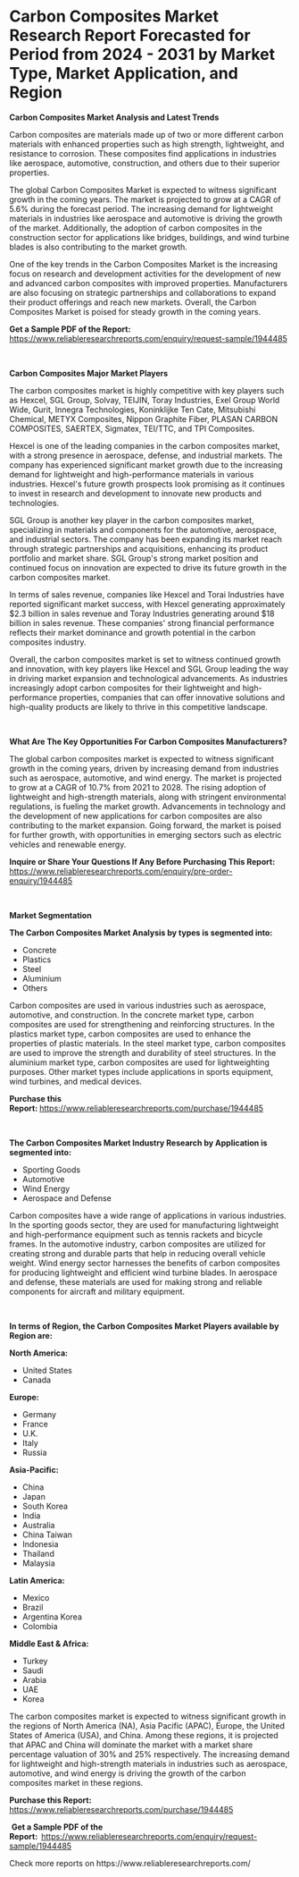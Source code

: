 <p><h1>Carbon Composites Market Research Report Forecasted for Period from 2024 -  2031 by Market Type, Market Application, and Region</h1></p><p><strong>Carbon Composites Market Analysis and Latest Trends</strong></p>
<p><p>Carbon composites are materials made up of two or more different carbon materials with enhanced properties such as high strength, lightweight, and resistance to corrosion. These composites find applications in industries like aerospace, automotive, construction, and others due to their superior properties.</p><p>The global Carbon Composites Market is expected to witness significant growth in the coming years. The market is projected to grow at a CAGR of 5.6% during the forecast period. The increasing demand for lightweight materials in industries like aerospace and automotive is driving the growth of the market. Additionally, the adoption of carbon composites in the construction sector for applications like bridges, buildings, and wind turbine blades is also contributing to the market growth.</p><p>One of the key trends in the Carbon Composites Market is the increasing focus on research and development activities for the development of new and advanced carbon composites with improved properties. Manufacturers are also focusing on strategic partnerships and collaborations to expand their product offerings and reach new markets. Overall, the Carbon Composites Market is poised for steady growth in the coming years.</p></p>
<p><strong>Get a Sample PDF of the Report:&nbsp;</strong> <a href="https://www.reliableresearchreports.com/enquiry/request-sample/1944485">https://www.reliableresearchreports.com/enquiry/request-sample/1944485</a></p>
<p>&nbsp;</p>
<p><strong>Carbon Composites Major Market Players</strong></p>
<p><p>The carbon composites market is highly competitive with key players such as Hexcel, SGL Group, Solvay, TEIJIN, Toray Industries, Exel Group World Wide, Gurit, Innegra Technologies, Koninklijke Ten Cate, Mitsubishi Chemical, METYX Composites, Nippon Graphite Fiber, PLASAN CARBON COMPOSITES, SAERTEX, Sigmatex, TEI/TTC, and TPI Composites.</p><p>Hexcel is one of the leading companies in the carbon composites market, with a strong presence in aerospace, defense, and industrial markets. The company has experienced significant market growth due to the increasing demand for lightweight and high-performance materials in various industries. Hexcel's future growth prospects look promising as it continues to invest in research and development to innovate new products and technologies.</p><p>SGL Group is another key player in the carbon composites market, specializing in materials and components for the automotive, aerospace, and industrial sectors. The company has been expanding its market reach through strategic partnerships and acquisitions, enhancing its product portfolio and market share. SGL Group's strong market position and continued focus on innovation are expected to drive its future growth in the carbon composites market.</p><p>In terms of sales revenue, companies like Hexcel and Torai Industries have reported significant market success, with Hexcel generating approximately $2.3 billion in sales revenue and Toray Industries generating around $18 billion in sales revenue. These companies' strong financial performance reflects their market dominance and growth potential in the carbon composites industry.</p><p>Overall, the carbon composites market is set to witness continued growth and innovation, with key players like Hexcel and SGL Group leading the way in driving market expansion and technological advancements. As industries increasingly adopt carbon composites for their lightweight and high-performance properties, companies that can offer innovative solutions and high-quality products are likely to thrive in this competitive landscape.</p></p>
<p>&nbsp;</p>
<p><strong>What Are The Key Opportunities For Carbon Composites Manufacturers?</strong></p>
<p><p>The global carbon composites market is expected to witness significant growth in the coming years, driven by increasing demand from industries such as aerospace, automotive, and wind energy. The market is projected to grow at a CAGR of 10.7% from 2021 to 2028. The rising adoption of lightweight and high-strength materials, along with stringent environmental regulations, is fueling the market growth. Advancements in technology and the development of new applications for carbon composites are also contributing to the market expansion. Going forward, the market is poised for further growth, with opportunities in emerging sectors such as electric vehicles and renewable energy.</p></p>
<p><strong>Inquire or Share Your Questions If Any Before Purchasing This Report:</strong> <a href="https://www.reliableresearchreports.com/enquiry/pre-order-enquiry/1944485">https://www.reliableresearchreports.com/enquiry/pre-order-enquiry/1944485</a></p>
<p>&nbsp;</p>
<p><strong>Market Segmentation</strong></p>
<p><strong>The Carbon Composites Market Analysis by types is segmented into:</strong></p>
<p><ul><li>Concrete</li><li>Plastics</li><li>Steel</li><li>Aluminium</li><li>Others</li></ul></p>
<p><p>Carbon composites are used in various industries such as aerospace, automotive, and construction. In the concrete market type, carbon composites are used for strengthening and reinforcing structures. In the plastics market type, carbon composites are used to enhance the properties of plastic materials. In the steel market type, carbon composites are used to improve the strength and durability of steel structures. In the aluminium market type, carbon composites are used for lightweighting purposes. Other market types include applications in sports equipment, wind turbines, and medical devices.</p></p>
<p><strong>Purchase this Report:&nbsp;</strong><a href="https://www.reliableresearchreports.com/purchase/1944485">https://www.reliableresearchreports.com/purchase/1944485</a></p>
<p>&nbsp;</p>
<p><strong>The Carbon Composites Market Industry Research by Application is segmented into:</strong></p>
<p><ul><li>Sporting Goods</li><li>Automotive</li><li>Wind Energy</li><li>Aerospace and Defense</li></ul></p>
<p><p>Carbon composites have a wide range of applications in various industries. In the sporting goods sector, they are used for manufacturing lightweight and high-performance equipment such as tennis rackets and bicycle frames. In the automotive industry, carbon composites are utilized for creating strong and durable parts that help in reducing overall vehicle weight. Wind energy sector harnesses the benefits of carbon composites for producing lightweight and efficient wind turbine blades. In aerospace and defense, these materials are used for making strong and reliable components for aircraft and military equipment.</p></p>
<p>&nbsp;</p>
<p><strong>In terms of Region, the Carbon Composites Market Players available by Region are:</strong></p>
<p>
    <p> <strong> North America: </strong>
        <ul>
            <li>United States</li>
            <li>Canada</li>
        </ul>
        </p> 
    <p> <strong> Europe: </strong>
        <ul>
            <li>Germany</li>
            <li>France</li>
            <li>U.K.</li>
            <li>Italy</li>
            <li>Russia</li>
        </ul>
        </p> 
    <p> <strong> Asia-Pacific: </strong>
        <ul>
            <li>China</li>
            <li>Japan</li>
            <li>South Korea</li>
            <li>India</li>
            <li>Australia</li>
            <li>China Taiwan</li>
            <li>Indonesia</li>
            <li>Thailand</li>
            <li>Malaysia</li>
        </ul>
        </p> 
    <p> <strong> Latin America: </strong>
        <ul>
            <li>Mexico</li>
            <li>Brazil</li>
            <li>Argentina Korea</li>
            <li>Colombia</li>
        </ul>
        </p> 
    <p> <strong> Middle East & Africa: </strong>
        <ul>
            <li>Turkey</li>
            <li>Saudi</li>
            <li>Arabia</li>
            <li>UAE</li>
            <li>Korea</li>
        </ul>
    </p>
    </p>
<p><p>The carbon composites market is expected to witness significant growth in the regions of North America (NA), Asia Pacific (APAC), Europe, the United States of America (USA), and China. Among these regions, it is projected that APAC and China will dominate the market with a market share percentage valuation of 30% and 25% respectively. The increasing demand for lightweight and high-strength materials in industries such as aerospace, automotive, and wind energy is driving the growth of the carbon composites market in these regions.</p></p>
<p><strong>Purchase this Report: </strong><a href="https://www.reliableresearchreports.com/purchase/1944485">https://www.reliableresearchreports.com/purchase/1944485</a></p>
<p>&nbsp;<strong>Get a Sample PDF of the Report:&nbsp;&nbsp;</strong><a href="https://www.reliableresearchreports.com/enquiry/request-sample/1944485">https://www.reliableresearchreports.com/enquiry/request-sample/1944485</a></p>
<p><strong></strong></p>
<p>Check more reports on https://www.reliableresearchreports.com/</p>